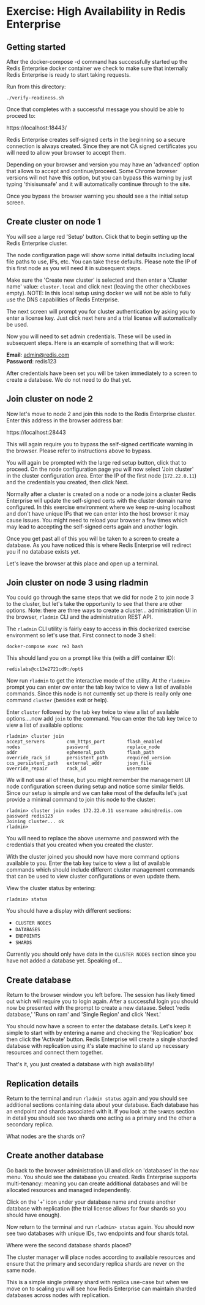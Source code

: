 # Exercise: High Availability in Redis Enterprise

## Getting started
After the docker-compose -d command has successfully started up the Redis Enterprise docker container we check to make sure that internally Redis Enterprise is ready to start taking requests.

Run from this directory:

```
./verify-readiness.sh
```

Once that completes with a successful message you should be able to proceed to:

https://localhost:18443/

Redis Enterprise creates self-signed certs in the beginning so a secure connection is always created.  Since they are not CA signed certificates you will need to allow your browser to accept them.

Depending on your browser and version you may have an 'advanced' option that allows to accept and continue/proceed.  Some Chrome browser versions will not have this option, but you can bypass this warning by just typing 'thisisunsafe' and it will automatically continue through to the site.

Once you bypass the browser warning you should see a the initial setup screen.


## Create cluster on node 1

You will see a large red 'Setup' button.  Click that to begin setting up the Redis Enterprise cluster.

The node configuration page will show some initial defaults including local file paths to use, IPs, etc.  You can take these defaults.  Please note the IP of this first node as you will need it in subsequent steps.

Make sure the 'Create new cluster' is selected and then enter a 'Cluster name' value: `cluster.local` and click next (leaving the other checkboxes empty).  NOTE: In this local setup using docker we will not be able to fully use the DNS capabilities of Redis Enterprise.

The next screen will prompt you for cluster authentication by asking you to enter a license key.  Just click next here and a trial license will automatically be used.

Now you will need to set admin credentials.  These will be used in subsequent steps.  Here is an example of something that will work:

**Email**: admin@redis.com  
**Password**: redis123  

After credentials have been set you will be taken immediately to a screen to create a database.  We do not need to do that yet. 

## Join cluster on node 2

Now let's move to node 2 and join this node to the Redis Enterprise cluster. Enter this address in the browser address bar:  

https://localhost:28443  

This will again require you to bypass the self-signed certificate warning in the browser. Please refer to instructions above to bypass.

You will again be prompted with the large red setup button, click that to proceed.  On the node configuration page you will now select 'Join cluster' in the cluster configuration area.  Enter the IP of the first node (`172.22.0.11`) and the credentials you created, then click Next.

Normally after a cluster is created on a node or a node joins a cluster Redis Enterprise will update the self-signed certs with the cluster domain name configured.  In this exercise environment where we keep re-using localhost and don't have unique IPs that we can enter into the host browser it may cause issues.  You might need to reload your browser a few times which may lead to accepting the self-signed certs again and another login.

Once you get past all of this you will be taken to a screen to create a database. As you have noticed this is where Redis Enterprise will redirect you if no database exists yet.

Let's leave the browser at this place and open up a terminal.

## Join cluster on node 3 using rladmin

You could go through the same steps that we did for node 2 to join node 3 to the cluster, but let's take the opportunity to see that there are other options. Note: there are three ways to create a cluster... administration UI in the browser, `rladmin` CLI and the administration REST API.

The `rladmin` CLI utility is fairly easy to access in this dockerized exercise environment so let's use that. First connect to node 3 shell:

```
docker-compose exec re3 bash
```

This should land you on a prompt like this (with a diff container ID):

```
redislabs@cc13e2721cd9:/opt$ 
```

Now run `rladmin` to get the interactive mode of the utility.  At the `rladmin>` prompt you can enter ow enter the tab key twice to view a list of available commands.  Since this node is not currently set up there is really only one command `cluster` (besides exit or help).

Enter `cluster` followed by the tab key twice to view a list of available options....now add `join` to the command.  You can enter the tab key twice to view a list of available options:

```
rladmin> cluster join 
accept_servers        cnm_https_port        flash_enabled         nodes                 password              replace_node          
addr                  ephemeral_path        flash_path            override_rack_id      persistent_path       required_version      
ccs_persistent_path   external_addr         json_file             override_repair       rack_id               username   
```

We will not use all of these, but you might remember the management UI node configuration screen during setup and notice some similar fields.  Since our setup is simple and we can take most of the defaults let's just provide a minimal command to join this node to the cluster:

```
rladmin> cluster join nodes 172.22.0.11 username admin@redis.com password redis123
Joining cluster... ok
rladmin> 
```

You will need to replace the above username and password with the credentials that you created when you created the cluster.

With the cluster joined you should now have more command options available to you.  Enter the tab key twice to view a list of available commands which should include different cluster management commands that can be used to view cluster configurations or even update them.

View the cluster status by entering:

```
rladmin> status
```

You should have a display with different sections:

- `CLUSTER NODES`
- `DATABASES`
- `ENDPOINTS`
- `SHARDS`

Currently you should only have data in the `CLUSTER NODES` section since you have not added a database yet.  Speaking of... 


## Create database

Return to the browser window you left before.  The session has likely timed out which will require you to login again.  After a successful login you should now be presented with the prompt to create a new dataase. Select 'redis database,' 'Runs on ram' and 'Single Region' and click 'Next.'

You should now have a screen to enter the database details. Let's keep it simple to start with by entering a name and checking the 'Replication' box then click the 'Activate' button.  Redis Enterprise will create a single sharded database with replication using it's state machine to stand up necessary resources and connect them together.

That's it, you just created a database with high availability!

## Replication details

Return to the terminal and run `rladmin status` again and you should see additional sections containing data about your database.  Each database has an endpoint and shards associated with it.  If you look at the `SHARDS` section in detail you should see two shards one acting as a primary and the other a secondary replica.

What nodes are the shards on?


## Create another database

Go back to the browser administration UI and click on 'databases' in the nav menu.  You should see the database you created.  Redis Enterprise supports multi-tenancy: meaning you can create additional databases and will be allocated resources and managed independently.

Click on the '+' icon under your database name and create another database with replication (the trial license allows for four shards so you should have enough).

Now return to the terminal and run `rladmin> status` again.  You should now see two databases with unique IDs, two endpoints and four shards total.

Where were the second database shards placed?

The cluster manager will place nodes according to available resources and ensure that the primary and secondary replica shards are never on the same node.

This is a simple single primary shard with replica use-case but when we move on to scaling you will see how Redis Enterprise can maintain sharded databases across nodes with replication.










